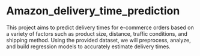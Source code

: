 # Amazon_delivery_time_prediction
This project aims to predict delivery times for e-commerce orders based on a variety of factors such as product size, distance, traffic conditions, and shipping method. Using the provided dataset, we will preprocess, analyze, and build regression models to accurately estimate delivery times. 
